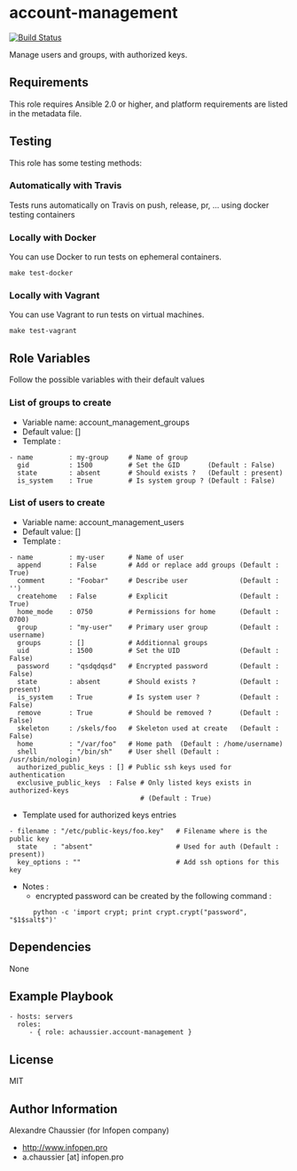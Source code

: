 # account-management

[![Build Status](https://travis-ci.org/infOpen/ansible-role-account-management.svg?branch=master)](https://travis-ci.org/infOpen/ansible-role-account-management)

Manage users and groups, with authorized keys.

## Requirements

This role requires Ansible 2.0 or higher, and platform requirements are listed
in the metadata file.

## Testing

This role has some testing methods:

### Automatically with Travis

Tests runs automatically on Travis on push, release, pr, ... using docker testing containers

### Locally with Docker

You can use Docker to run tests on ephemeral containers.

```
make test-docker
```

### Locally with Vagrant

You can use Vagrant to run tests on virtual machines.

```
make test-vagrant
```

## Role Variables

Follow the possible variables with their default values

### List of groups to create

* Variable name: account_management_groups
* Default value: []
* Template :
```
- name         : my-group     # Name of group
  gid          : 1500         # Set the GID       (Default : False)
  state        : absent       # Should exists ?   (Default : present)
  is_system    : True         # Is system group ? (Default : False)
```

### List of users to create

* Variable name: account_management_users
* Default value: []
* Template :
```
- name         : my-user      # Name of user
  append       : False        # Add or replace add groups (Default : True)
  comment      : "Foobar"     # Describe user             (Default : '')
  createhome   : False        # Explicit                  (Default : True)
  home_mode    : 0750         # Permissions for home      (Default : 0700)
  group        : "my-user"    # Primary user group        (Default : username)
  groups       : []           # Additionnal groups
  uid          : 1500         # Set the UID               (Default : False)
  password     : "qsdqdqsd"   # Encrypted password        (Default : False)
  state        : absent       # Should exists ?           (Default : present)
  is_system    : True         # Is system user ?          (Default : False)
  remove       : True         # Should be removed ?       (Default : False)
  skeleton     : /skels/foo   # Skeleton used at create   (Default : False)
  home         : "/var/foo"   # Home path  (Default : /home/username)
  shell        : "/bin/sh"    # User shell (Default : /usr/sbin/nologin)
  authorized_public_keys : [] # Public ssh keys used for authentication
  exclusive_public_keys  : False # Only listed keys exists in authorized-keys
                                 # (Default : True)
```
* Template used for authorized keys entries
```
- filename : "/etc/public-keys/foo.key"   # Filename where is the public key
  state    : "absent"                     # Used for auth (Default : present))
  key_options : ""                        # Add ssh options for this key
```
* Notes :
  - encrypted password can be created by the following command :
```
      python -c 'import crypt; print crypt.crypt("password", "$1$salt$")'
```


## Dependencies

None

## Example Playbook

    - hosts: servers
      roles:
         - { role: achaussier.account-management }

## License

MIT

## Author Information

Alexandre Chaussier (for Infopen company)
- http://www.infopen.pro
- a.chaussier [at] infopen.pro
